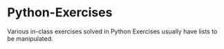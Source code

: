 # Python-Exercises
Various in-class exercises solved in Python
Exercises usually have lists to be manipulated.
